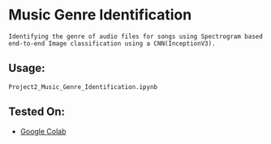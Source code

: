 # Music Genre Identification

    Identifying the genre of audio files for songs using Spectrogram based end-to-end Image classification using a CNN(InceptionV3).


## Usage:
```
Project2_Music_Genre_Identification.ipynb
```


  
  

## Tested On:
* [Google Colab](https://colab.research.google.com/notebooks/intro.ipynb)
